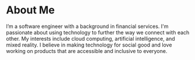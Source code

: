 # About Me

I’m a software engineer with a background in financial services. I'm passionate about using technology to further the way we connect with each other. My interests include cloud computing, artificial intelligence, and mixed reality. I believe in making technology for social good and love working on products that are accessible and inclusive to everyone.
